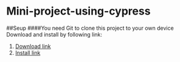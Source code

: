 # Mini-project-using-cypress

##Seup
####You need Git to clone this project to your own device
Download and install by following link:
1.  [Download link](https://git-scm.com/downloads)
2.  [Install link](https://www.thegioididong.com/game-app/huong-dan-cach-tai-cai-dat-cau-hinh-git-tren-laptop-may-tinh-1299681#:~:text=c%C3%A0i%20%C4%91%E1%BA%B7t%20Git-,1.,%3E%20Ch%E1%BB%8Dn%20Install%20%3E%20Nh%E1%BA%A5n%20Finish.)


